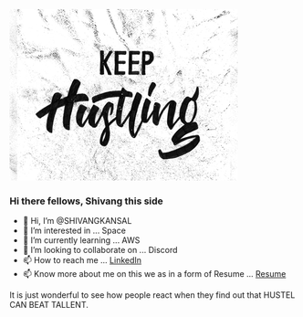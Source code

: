 ![](https://github.com/SHIVANGKANSAL/SHIVANGKANSAL/blob/7f41b2e892b0db0fd234a2e13456437d61257f38/keep%20hustling.jpg)
### Hi there fellows, Shivang this side


- 👋 Hi, I’m @SHIVANGKANSAL
- 👀 I’m interested in ... Space
- 🌱 I’m currently learning ... AWS
- 💞️ I’m looking to collaborate on ... Discord
- 📫 How to reach me ... [LinkedIn](https://www.linkedin.com/in/shivang-kansal/)
- 📫 Know more about me on this we as in a form of Resume ... [Resume](https://sites.google.com/view/shivang-kansal/)

<!---
SHIVANGKANSAL/SHIVANGKANSAL is a ✨ special ✨ repository because its `README.md` (this file) appears on your GitHub profile.
You can click the Preview link to take a look at your changes.
--->
It is just wonderful to see how people react when they find out that HUSTEL CAN BEAT TALLENT.

